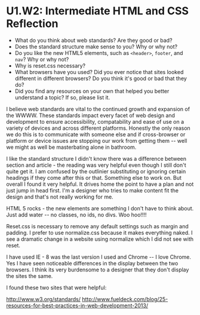 # U1.W2: Intermediate HTML and CSS Reflection

* What do you think about web standards? Are they good or bad?
* Does the standard structure make sense to you? Why or why not?
* Do you like the new HTML5 elements, such as `<header>`, `footer`, and `nav`? Why or why not?
* Why is reset.css necessary? 
* What browsers have you used? Did you ever notice that sites looked different in different browsers? Do you think it's good or bad that they do?
* Did you find any resources on your own that helped you better understand a topic? If so, please list it.

I believe web standards are vital to the continued growth and expansion of the WWWW.  These standards impact every facet of web design and development to ensure accessibility, compatability and ease of use on a variety of devices and across different platforms. Honestly the only reason we do this is to communicate with someone else and if cross-browser or platform or device issues are stopping our work from getting them -- well we might as well be masterbating alone in bathroom.

I like the standard structure I didn't know there was a difference between section and article - the reading was very helpful even though I still don't quite get it.  I am confused by the outlinier substituting or ignoring certain headings if they come after this or that.  Something else to work on.  But overall I found it very helpful.  It drives home the point to have a plan and not just jump in head first.  I'm a designer who tries to make content fit the design and that's not really working for me.

HTML 5 rocks - the new elements are something I don't have to think about.  Just add water -- no classes, no ids, no divs.
Woo hoo!!!!

Reset.css is necessary to remove any default settings such as margin and padding.  I prefer to use normalize.css because it makes everything naked.  I see a dramatic change in a website using normalize which I did not see with reset.

I have used IE - 8 was the last version I used and Chrome -- I love Chrome.  Yes I have seen noticeable differences in the display between the two browsers. I think its very burdensome to a designer that they don't display the sites the same.

I found these two sites that were helpful: 

http://www.w3.org/standards/ 
http://www.fueldeck.com/blog/25-resources-for-best-practices-in-web-development-2013/

